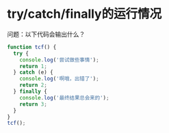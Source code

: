 # try/catch/finally的运行情况

问题：以下代码会输出什么？

```js
function tcf() {
  try {
    console.log('尝试做些事情');
    return 1;
  } catch (e) {
    console.log('啊哦，出错了');
    return 2;
  } finally {
    console.log('最终结果总会来的');
    return 3;
  }
}
tcf();
```

